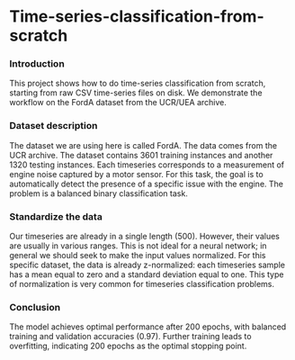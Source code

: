 # Time-series-classification-from-scratch
### Introduction
This project shows how to do time-series classification from scratch, starting from raw CSV time-series files on disk. We demonstrate the workflow on the FordA dataset from the UCR/UEA archive.

### Dataset description
The dataset we are using here is called FordA. The data comes from the UCR archive. The dataset contains 3601 training instances and another 1320 testing instances. Each timeseries corresponds to a measurement of engine noise captured by a motor sensor. For this task, the goal is to automatically detect the presence of a specific issue with the engine. The problem is a balanced binary classification task.

### Standardize the data
Our timeseries are already in a single length (500). However, their values are usually in various ranges. This is not ideal for a neural network; in general we should seek to make the input values normalized. For this specific dataset, the data is already z-normalized: each timeseries sample has a mean equal to zero and a standard deviation equal to one. This type of normalization is very common for timeseries classification problems.

### Conclusion
The model achieves optimal performance after 200 epochs, with balanced training and validation accuracies (0.97). Further training leads to overfitting, indicating 200 epochs as the optimal stopping point.
